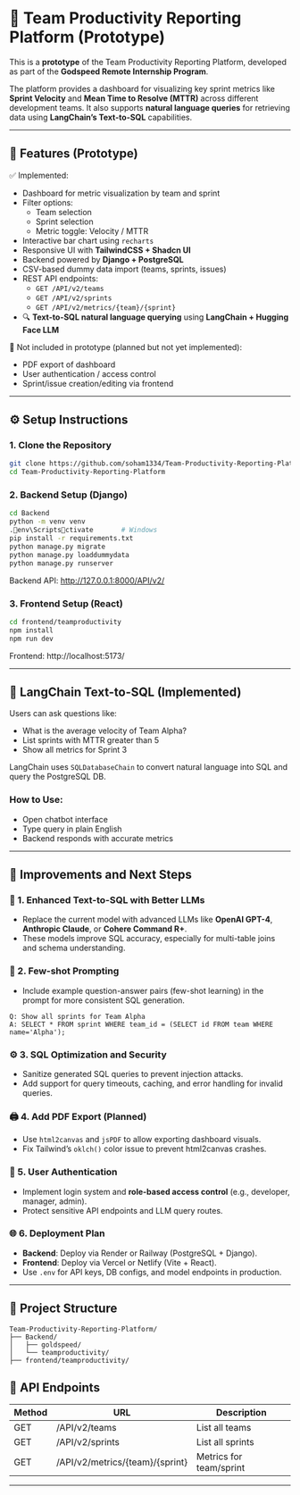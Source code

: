 # 🧩 Team Productivity Reporting Platform (Prototype)

This is a **prototype** of the Team Productivity Reporting Platform, developed as part of the **Godspeed Remote Internship Program**.

The platform provides a dashboard for visualizing key sprint metrics like **Sprint Velocity** and **Mean Time to Resolve (MTTR)** across different development teams. It also supports **natural language queries** for retrieving data using **LangChain’s Text-to-SQL** capabilities.

---

## 🚀 Features (Prototype)

✅ Implemented:

- Dashboard for metric visualization by team and sprint
- Filter options:
  - Team selection
  - Sprint selection
  - Metric toggle: Velocity / MTTR
- Interactive bar chart using `recharts`
- Responsive UI with **TailwindCSS + Shadcn UI**
- Backend powered by **Django + PostgreSQL**
- CSV-based dummy data import (teams, sprints, issues)
- REST API endpoints:
  - `GET /API/v2/teams`
  - `GET /API/v2/sprints`
  - `GET /API/v2/metrics/{team}/{sprint}`
- 🔍 **Text-to-SQL natural language querying** using **LangChain + Hugging Face LLM**

🚫 Not included in prototype (planned but not yet implemented):

- PDF export of dashboard
- User authentication / access control
- Sprint/issue creation/editing via frontend

---

## ⚙️ Setup Instructions

### 1. Clone the Repository

```bash
git clone https://github.com/soham1334/Team-Productivity-Reporting-Platform.git
cd Team-Productivity-Reporting-Platform
```

### 2. Backend Setup (Django)

```bash
cd Backend
python -m venv venv
.env\Scriptsctivate       # Windows
pip install -r requirements.txt
python manage.py migrate
python manage.py loaddummydata
python manage.py runserver
```

Backend API: http://127.0.0.1:8000/API/v2/

### 3. Frontend Setup (React)

```bash
cd frontend/teamproductivity
npm install
npm run dev
```

Frontend: http://localhost:5173/

---

## 🧠 LangChain Text-to-SQL (Implemented)

Users can ask questions like:

- What is the average velocity of Team Alpha?
- List sprints with MTTR greater than 5
- Show all metrics for Sprint 3

LangChain uses `SQLDatabaseChain` to convert natural language into SQL and query the PostgreSQL DB.

### How to Use:

- Open chatbot interface
- Type query in plain English
- Backend responds with accurate metrics

---

## 🔁 Improvements and Next Steps

### 🧠 1. Enhanced Text-to-SQL with Better LLMs

- Replace the current model with advanced LLMs like **OpenAI GPT-4**, **Anthropic Claude**, or **Cohere Command R+**.
- These models improve SQL accuracy, especially for multi-table joins and schema understanding.

### 🎯 2. Few-shot Prompting

- Include example question-answer pairs (few-shot learning) in the prompt for more consistent SQL generation.

```
Q: Show all sprints for Team Alpha
A: SELECT * FROM sprint WHERE team_id = (SELECT id FROM team WHERE name='Alpha');
```

### ⚙️ 3. SQL Optimization and Security

- Sanitize generated SQL queries to prevent injection attacks.
- Add support for query timeouts, caching, and error handling for invalid queries.

### 🖨️ 4. Add PDF Export (Planned)

- Use `html2canvas` and `jsPDF` to allow exporting dashboard visuals.
- Fix Tailwind’s `oklch()` color issue to prevent html2canvas crashes.

### 🔐 5. User Authentication

- Implement login system and **role-based access control** (e.g., developer, manager, admin).
- Protect sensitive API endpoints and LLM query routes.

### 🌐 6. Deployment Plan

- **Backend**: Deploy via Render or Railway (PostgreSQL + Django).
- **Frontend**: Deploy via Vercel or Netlify (Vite + React).
- Use `.env` for API keys, DB configs, and model endpoints in production.

---

## 📂 Project Structure

```
Team-Productivity-Reporting-Platform/
├── Backend/
│   ├── goldspeed/
│   └── teamproductivity/
├── frontend/teamproductivity/
```

## 📎 API Endpoints

| Method | URL                             | Description             |
| ------ | ------------------------------- | ----------------------- |
| GET    | /API/v2/teams                   | List all teams          |
| GET    | /API/v2/sprints                 | List all sprints        |
| GET    | /API/v2/metrics/{team}/{sprint} | Metrics for team/sprint |

---
